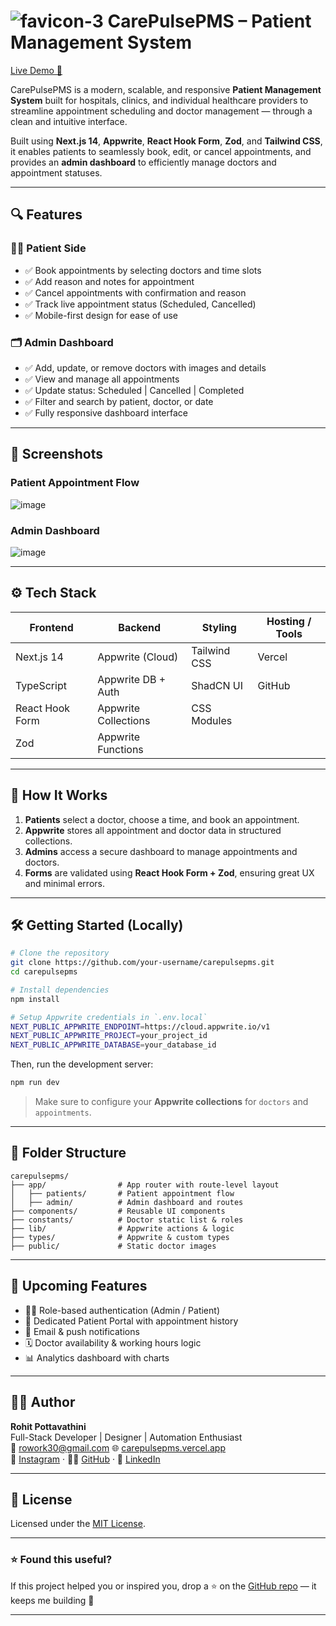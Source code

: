 

#  ![favicon-3](https://github.com/user-attachments/assets/53a3bbcd-22b8-4da8-af1b-61aa6e0321a0) CarePulsePMS – Patient Management System


[Live Demo 🚀](https://carepulsepms.vercel.app)

CarePulsePMS is a modern, scalable, and responsive **Patient Management System** built for hospitals, clinics, and individual healthcare providers to streamline appointment scheduling and doctor management — through a clean and intuitive interface.

Built using **Next.js 14**, **Appwrite**, **React Hook Form**, **Zod**, and **Tailwind CSS**, it enables patients to seamlessly book, edit, or cancel appointments, and provides an **admin dashboard** to efficiently manage doctors and appointment statuses.

---

## 🔍 Features

### 👨‍⚕️ Patient Side
- ✅ Book appointments by selecting doctors and time slots
- ✅ Add reason and notes for appointment
- ✅ Cancel appointments with confirmation and reason
- ✅ Track live appointment status (Scheduled, Cancelled)
- ✅ Mobile-first design for ease of use

### 🗂️ Admin Dashboard
- ✅ Add, update, or remove doctors with images and details
- ✅ View and manage all appointments
- ✅ Update status: Scheduled | Cancelled | Completed
- ✅ Filter and search by patient, doctor, or date
- ✅ Fully responsive dashboard interface

---

## 📸 Screenshots

### Patient Appointment Flow  
![image](https://github.com/user-attachments/assets/69e5836a-6d81-4b5d-b7d3-a7486ea890d0)

### Admin Dashboard  
![image](https://github.com/user-attachments/assets/afd47e8c-5ee9-4802-af3d-089fe25f42fa)


---

## ⚙️ Tech Stack

| Frontend        | Backend              | Styling        | Hosting / Tools |
|----------------|----------------------|----------------|-----------------|
| Next.js 14      | Appwrite (Cloud)     | Tailwind CSS   | Vercel          |
| TypeScript      | Appwrite DB + Auth   | ShadCN UI      | GitHub          |
| React Hook Form | Appwrite Collections | CSS Modules    |                 |
| Zod             | Appwrite Functions   |                |                 |

---

## 🧠 How It Works

1. **Patients** select a doctor, choose a time, and book an appointment.
2. **Appwrite** stores all appointment and doctor data in structured collections.
3. **Admins** access a secure dashboard to manage appointments and doctors.
4. **Forms** are validated using **React Hook Form + Zod**, ensuring great UX and minimal errors.

---

## 🛠️ Getting Started (Locally)

```bash
# Clone the repository
git clone https://github.com/your-username/carepulsepms.git
cd carepulsepms

# Install dependencies
npm install

# Setup Appwrite credentials in `.env.local`
NEXT_PUBLIC_APPWRITE_ENDPOINT=https://cloud.appwrite.io/v1
NEXT_PUBLIC_APPWRITE_PROJECT=your_project_id
NEXT_PUBLIC_APPWRITE_DATABASE=your_database_id
```

Then, run the development server:

```bash
npm run dev
```

> Make sure to configure your **Appwrite collections** for `doctors` and `appointments`.

---

## 📁 Folder Structure

```
carepulsepms/
├── app/                # App router with route-level layout
│   ├── patients/       # Patient appointment flow
│   ├── admin/          # Admin dashboard and routes
├── components/         # Reusable UI components
├── constants/          # Doctor static list & roles
├── lib/                # Appwrite actions & logic
├── types/              # Appwrite & custom types
├── public/             # Static doctor images
```

---

## 🎯 Upcoming Features

- 🧑‍💻 Role-based authentication (Admin / Patient)
- 📱 Dedicated Patient Portal with appointment history
- 📧 Email & push notifications
- 🗓️ Doctor availability & working hours logic
- 📊 Analytics dashboard with charts

---

## 👨‍💻 Author

**Rohit Pottavathini**  
Full-Stack Developer | Designer | Automation Enthusiast  
📧 rowork30@gmail.com
🌐 [carepulsepms.vercel.app](https://carepulsepms.vercel.app)  
📸 [Instagram](https://instagram.com/urbannxt) · 🧑‍💻 [GitHub](https://github.com/rohitpotti) · 💼 [LinkedIn](https://linkedin.com/in/rohitpotti)

---

## 📃 License

Licensed under the [MIT License](LICENSE).

---

### ⭐️ Found this useful?

If this project helped you or inspired you, drop a ⭐ on the [GitHub repo](https://github.com/your-username/carepulsepms) — it keeps me building 🚀

---
